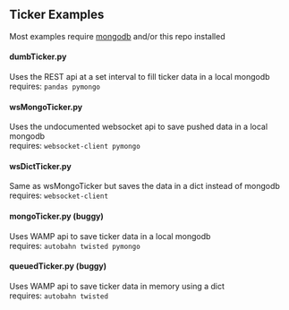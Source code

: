 ## Ticker Examples
Most examples require [mongodb](https://docs.mongodb.com/manual/installation/) and/or this repo installed  

#### dumbTicker.py
Uses the REST api at a set interval to fill ticker data in a local mongodb  
requires: `pandas pymongo`

#### wsMongoTicker.py
Uses the undocumented websocket api to save pushed data in a local mongodb  
requires: `websocket-client pymongo`

#### wsDictTicker.py
Same as wsMongoTicker but saves the data in a dict instead of mongodb  
requires: `websocket-client`

#### mongoTicker.py (buggy)
Uses WAMP api to save ticker data in a local mongodb  
requires: `autobahn twisted pymongo`

#### queuedTicker.py (buggy)
Uses WAMP api to save ticker data in memory using a dict  
requires: `autobahn twisted`
